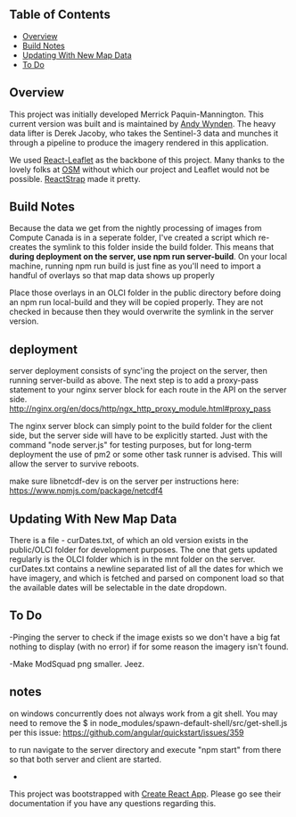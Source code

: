 ## Table of Contents

- [Overview](#overview)
- [Build Notes](#build-notes)
- [Updating With New Map Data](#updating-with-new-map-data)
- [To Do](#to-do)

## Overview

This project was initially developed Merrick Paquin-Mannington. This current version was built and is maintained by [Andy Wynden](https://www.andywynden.com). The heavy data lifter is Derek Jacoby, who takes the Sentinel-3 data and munches it through a pipeline to produce the imagery rendered in this application.

We used [React-Leaflet](https://react-leaflet.js.org/) as the backbone of this project. Many thanks to the lovely folks at [OSM](https://www.openstreetmap.org) without which our project and Leaflet would not be possible. [ReactStrap](https://reactstrap.github.io/) made it pretty.

## Build Notes

Because the data we get from the nightly processing of images from Compute Canada is in a seperate folder, I've created a script which re-creates the symlink to this folder inside the build folder. This means that **during deployment on the server, use npm run server-build**. On your local machine, running npm run build is just fine as you'll need to import a handful of overlays so that map data shows up properly

Place those overlays in an OLCI folder in the public directory before doing an npm run local-build and they will be copied properly. They are not checked in because then they would overwrite the symlink in the server version.

## deployment

server deployment consists of sync'ing the project on the server, then running server-build as above. The next step is to add a proxy-pass statement to your nginx server block for each route in the API on the server side. http://nginx.org/en/docs/http/ngx_http_proxy_module.html#proxy_pass

The nginx server block can simply point to the build folder for the client side, but the server side will have to be explicitly started. Just with the command "node server.js" for testing purposes, but for long-term deployment the use of pm2 or some other task runner is advised. This will allow the server to survive reboots.

make sure libnetcdf-dev is on the server per instructions here: https://www.npmjs.com/package/netcdf4

## Updating With New Map Data

There is a file - curDates.txt, of which an old version exists in the public/OLCI folder for development purposes. The one that gets updated regularly is the OLCI folder which is in the mnt folder on the server. curDates.txt contains a newline separated list of all the dates for which we have imagery, and which is fetched and parsed on component load so that the available dates will be selectable in the date dropdown.

## To Do

-Pinging the server to check if the image exists so we don't have a big fat nothing to display (with no error) if for some reason the imagery isn't found.

-Make ModSquad png smaller. Jeez.

## notes

on windows concurrently does not always work from a git shell. You may need to remove the $ in node_modules/spawn-default-shell/src/get-shell.js per this issue: https://github.com/angular/quickstart/issues/359

to run navigate to the server directory and execute "npm start" from there so that both server and client are started.

-

This project was bootstrapped with [Create React App](https://github.com/facebookincubator/create-react-app). Please go see their documentation if you have any questions regarding this.
